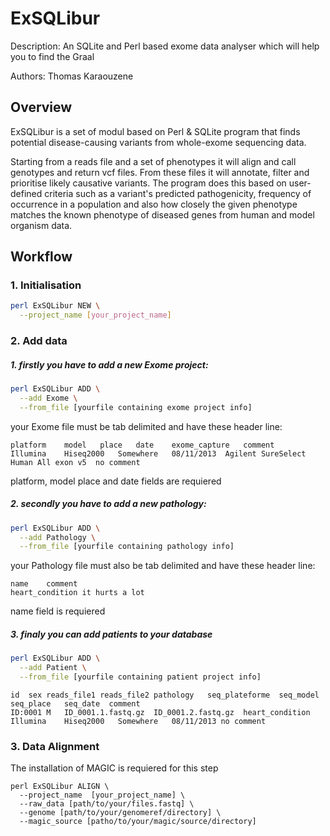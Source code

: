 # ExSQLibur

Description: An SQLite and Perl based exome data analyser which will help you to find the Graal

Authors: Thomas Karaouzene

## Overview
ExSQLibur is a set of modul based on Perl & SQLite program that finds potential disease-causing variants from whole-exome sequencing data.

Starting from a reads file and a set of phenotypes it will align and call genotypes and return vcf files.
From these files it will annotate, filter and prioritise likely causative variants. The program does this based on user-defined criteria such as a variant's predicted pathogenicity, frequency of occurrence in a population and also how closely the given phenotype matches the known phenotype of diseased genes from human and model organism data.

## Workflow

### 1. Initialisation

```sh 
perl ExSQLibur NEW \
  --project_name [your_project_name] 
```

### 2. Add data

##### 1. firstly you have to add a new Exome project:

```sh 
perl ExSQLibur ADD \
  --add Exome \
  --from_file [yourfile containing exome project info]
```
your Exome file must be tab delimited and have these header line: 

```
platform	model	place	date	exome_capture	comment
Illumina	Hiseq2000	Somewhere	08/11/2013  Agilent SureSelect Human All exon v5  no comment
```
platform, model place and date fields are requiered

##### 2. secondly you have to add a new pathology:

```sh 
perl ExSQLibur ADD \
  --add Pathology \
  --from_file [yourfile containing pathology info]
```
your Pathology file must also be tab delimited and have these header line:

```
name	comment
heart_condition it hurts a lot
```
name field is requiered

##### 3. finaly you can add patients to your database

```sh 
perl ExSQLibur ADD \
  --add Patient \
  --from_file [yourfile containing patient project info]
```
```
id	sex	reads_file1	reads_file2 pathology	seq_plateforme	seq_model	seq_place	seq_date  comment
ID:0001	M	ID_0001.1.fastq.gz	ID_0001.2.fastq.gz	heart_condition Illumina	Hiseq2000	Somewhere	08/11/2013 no comment
```

### 3. Data Alignment

The installation of MAGIC is requiered for this step

```
perl ExSQLibur ALIGN \
  --project_name  [your_project_name] \ 
  --raw_data [path/to/your/files.fastq] \
  --genome [path/to/your/genomeref/directory] \
  --magic_source [patho/to/your/magic/source/directory]
```



